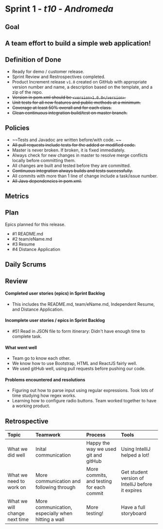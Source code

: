 # Sprint 1 - *t10* - *Andromeda*

## Goal

## A team effort to build a simple web application!

## Definition of Done

* Ready for demo / customer release.
* Sprint Review and Restrospectives completed.
* Product Increment release `v1.0` created on GitHub with appropriate version number and name, a description based on the template, and a zip of the repo.
* ~~Version in pom.xml should be `<version>1.0.0</version>`.~~
* ~~Unit tests for all new features and public methods at a minimum.~~
* ~~Coverage at least 50% overall and for each class.~~
* ~~Clean continuous integration build/test on master branch.~~

## Policies

* ~~Tests and Javadoc are written before/with code. ~~
* ~~All pull requests include tests for the added or modified code.~~
* Master is never broken.  If broken, it is fixed immediately.
* Always check for new changes in master to resolve merge conflicts locally before committing them.
* All changes are built and tested before they are committed.
* ~~Continuous integration always builds and tests successfully.~~
* All commits with more than 1 line of change include a task/issue number.
* ~~All Java dependencies in pom.xml.~~

## Metrics

## Plan

Epics planned for this release.

* #1 README.md
* #2 team/eName.md
* #3 Resume
* #4 Distance Application

## Daily Scrums

## Review

#### Completed user stories (epics) in Sprint Backlog
* This includes the README.md, team/eName.md, Independent Resume, and Distance Application.

#### Incomplete user stories / epics in Sprint Backlog
* #51 Read in JSON file to form itinerary: Didn't have enough time to complete task.

#### What went well
* Team go to know each other.
* We know how to use Bootstrap, HTML and ReactJS fairly well.
* We used gitHub well, using pull requests before pushing our code.

#### Problems encountered and resolutions
* Figuring out how to parse input using regular expressions. Took lots of time studying how regex works.
* Learning how to configure radio buttons. Team worked together to have a working product.

## Retrospective

Topic | Teamwork | Process | Tools
:--- | :--- | :--- | :---
What we did well | Inital communication | Happy the way we used git and gitHub | Using IntelliJ helped a lot!
What we need to work on | More communication and following through | More commits, and testing for each commit | Get student version of IntelliJ before it expires
What we will change next time | More communication, especially when hitting a wall | More testing! | Have a full storyboard
